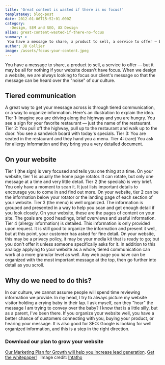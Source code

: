 ```yaml
---
title: 'Great content is wasted if there is no focus!'
templateKey: blog-post
date: 2012-01-06T15:52:01.000Z
category: 
  -Design, SEM and SEO, UX Design
alias: great-content-wasted-if-there-no-focus
summary: > 
 You have a message to share, a product to sell, a service to offer — but it may be all for nothing if your website doesn't have focus. When we design a website, we are always looking to focus our client's message so that the message can be heard over the "noise" of our culture.
author: JD Collier
image: /assets/focus-your-content.jpeg
---
```


You have a message to share, a product to sell, a service to offer — but it may be all for nothing if your website doesn't have focus. When we design a website, we are always looking to focus our client's message so that the message can be heard over the "noise" of our culture.

Tiered communication
--------------------

A great way to get your message across is through tiered communication, or a way to organize information. Here's an illustration to explain the idea. Tier 1: Imagine you are driving along the highway and you are hungry. You see a sign for your favorite restaurant — just the name of the restaurant. Tier 2: You pull off the highway, pull up to the restaurant and walk up to the door. You see a sandwich board with today's specials. Tier 3: You are seated in the restaurant and they hand you a menu. Tier 4: (rare) You ask for allergy information and they bring you a very detailed document.

On your website
---------------

Tier 1 (the sign) is very focused and tells you one thing at a time. On your website, tier 1 is usually the home page rotator. It can rotate, but only one message at a time and very little detail. Tier 2 (the specials) is very brief. You only have a moment to scan it. It just lists important details to encourage you to come in and find out more. On your website, tier 2 can be the information below your rotator or the landing page of each section of your website. Tier 3 (the menu) is well organized. The information is grouped and presented in a way to help you scan and get enough detail if you look closely. On your website, these are the pages of content on your site. The goals are good headings, brief overviews and useful information. Tier 4 (allergy information) is detailed. This information is only provided upon request. It is still good to organize the information and present it well, but at this point, your customer has asked for fine detail. On your website, this may be a privacy policy, it may be your media kit that is ready to go; but you don't offer it unless someone specifically asks for it. In addition to this analogy applying to your website as a whole, tiered communication can work at a more granular level as well. Any web page you have can be organized with the most important message at the top, then go further into detail as you scroll.

Why do we need to do this?
--------------------------

In our culture, we cannot assume people will spend time reviewing information we provide. In my head, I try to always picture my website visitor holding a crying baby in their lap. I ask myself, can they "hear" the message I am trying to convey over the baby? I know that is a little silly, but as a parent, I've been there. If you organize your website well, you have a better chance of customers connecting with you, buying your product, or hearing your message. It is also good for SEO: Google is looking for well organized information, and this is a step in the right direction.

### Download our plan to grow your website

[Our Marketing Plan for Growth will help you increase lead generation](/marketing-plan-growth). [Get the whitepaper!](/marketing-plan-growth)   Image credit: [Ihtatho](http://www.flickr.com/photos/ihtatho/627226315/)